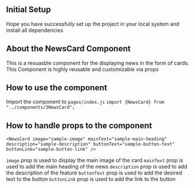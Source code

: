 ## Initial Setup

Hope you have successfully set up the project in your local system and install all dependencies

## About the NewsCard Component

This is a resuasble component for the displaying news in the form of cards. This Component is highly reusable and customizable via props

## How to use the component

Import the component to `pages/index.js`
`import {NewsCard} from "../components/INewsCard";`

## How to handle props to the component

```
<NewsCard image="sample-image" mainText="sample-main-heading" description="sample-description" buttonText="sample-button-text" buttonLink="sample-button-link" />
```

`image` prop is used to display the main image of the card
`mainText` prop is used to add the main heading of the news
`description` prop is used to add the description of the feature
`buttonText` prop is used to add the desired text to the button
`buttonLink` prop is used to add the link to the button
